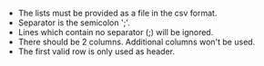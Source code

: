
* The lists must be provided as a file in the csv format.
* Separator is the semicolon ';'.
* Lines which contain no separator (;) will be ignored.
* There should be 2 columns. Additional columns won't be used. 
* The first valid row is only used as header.
